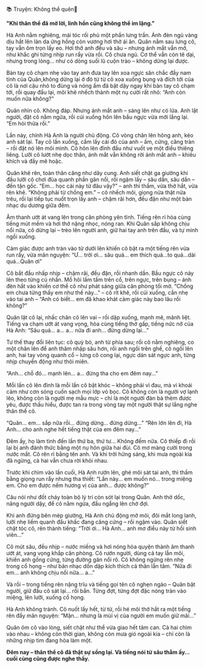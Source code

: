 📚 Truyện: Không thể quên🔞 
<br>

**"Khi thân thể đã mở lời, linh hồn cũng không thể im lặng."**

Hà Anh nằm nghiêng, mái tóc rối phủ một phần lưng trần. Ánh đèn ngủ vàng dịu hắt lên làn da ửng hồng còn vương hơi thở ái ân.
Quân nằm sau lưng cô, tay vẫn ôm trọn lấy eo. Hơi thở anh đều và sâu – nhưng ánh mắt vẫn mở, như khắc ghi từng nhịp run rẩy vừa rồi.
Cô chưa ngủ. Cơ thể vẫn còn tê dại, nhưng trong lòng… như có dòng suối lũ cuộn trào – không dừng lại được.

Bàn tay cô chạm nhẹ vào tay anh đưa tay lên xoa ngực săn chắc đầy nam tính của Quân,không dừng lại ở đó từ từ cô xoa xuống bụng và đích tới của cô là nơi cậu nhỏ to đùng và nóng ấm đã bật dậy ngay khi bàn tay cô chạm tới, rồi quay đầu lại, môi khẽ nhếch thành một nụ cười rất nhỏ:
“Anh còn muốn nữa không?”

Quân nhìn cô. Không đáp. Nhưng ánh mắt anh – sáng lên như có lửa.
Anh lật người, đặt cô nằm ngửa, rồi cúi xuống hôn lên bầu ngực vừa mới lắng lại.
“Em hỏi thừa rồi.”

Lần này, chính Hà Anh là người chủ động. Cô vòng chân lên hông anh, kéo anh sát lại. Tay cô lần xuống, cầm lấy cái đó của anh – ấm, cứng, căng tràn – rồi đặt nó lên môi mình.
Cô hôn lên đỉnh đầu như vuốt ve một điều thiêng liêng. Lưỡi cô lướt nhẹ dọc thân, ánh mắt vẫn không rời ánh mắt anh – khiêu khích và đầy mê hoặc.

Quân khẽ rên, toàn thân căng như dây cung. Anh siết chặt ga giường khi đầu lưỡi cô chơi đùa quanh phần gân nổi, rồi ngậm lấy – sâu dần, sâu dần – đến tận gốc.
“Em… học cái này từ đâu vậy?” – anh thì thầm, vừa thở hắt, vừa rên khẽ.
“Không phải từ chồng em.” – cô nhếch môi, giọng nửa thật nửa trêu, rồi lại tiếp tục nuốt trọn lấy anh – chậm rãi hơn, đều đặn như một bản nhạc du dương giữa đêm.

Âm thanh ướt át vang lên trong căn phòng yên tĩnh. Tiếng rên rỉ hòa cùng tiếng mút mềm và hơi thở nặng nhọc, nóng ran.
Khi Quân sắp không chịu nổi nữa, cô dừng lại – trèo lên người anh, giữ hai tay anh trên đầu, và tự mình ngồi xuống.

Cảm giác được anh tràn vào từ dưới lên khiến cô bật ra một tiếng rên vừa run rẩy, vừa mãn nguyện:
“Ư… trời ơi… sâu quá… em thích quá…to quá…dài quá…Quân ơi”

Cô bắt đầu nhấp nhịp – chậm rãi, đều đặn, rồi nhanh dần. Bầu ngực cô nảy lên theo từng cú nhấn. Mồ hôi lấm tấm trên cổ, trên ngực, trên bụng – ánh đèn hắt vào khiến cơ thể cô như phát sáng giữa căn phòng tối mờ.
“Chồng em chưa từng thấy em như thế này…” – cô rít khẽ, rồi cúi xuống, cắn nhẹ vào tai anh – “Anh có biết… em đã khao khát cảm giác này bao lâu rồi không?”

Quân lật cô lại, nhấc chân cô lên vai – rồi dập xuống, mạnh mẽ, mãnh liệt.
Tiếng va chạm ướt át vang vọng, hòa cùng tiếng thở gấp, tiếng nức nở của Hà Anh:
“Sâu quá… a… a… nữa đi anh… đừng dừng lại…”

Tư thế thay đổi liên tục: cô quỳ bò, anh từ phía sau; rồi cô nằm nghiêng, co một chân lên để anh thâm nhập sâu hơn, rồi anh ngồi trên ghế, cô ngồi lên anh, hai tay vòng quanh cổ – lưng cô cong lại, ngực dán sát ngực anh, từng nhịp chuyển động như thôi miên.

“Anh… chỗ đó… mạnh lên… a… đừng tha cho em đêm nay…”

Mỗi lần cô lên đỉnh là mỗi lần cô bật khóc – không phải vì đau, mà vì khoái cảm như cơn sóng cuốn sạch mọi lớp vỏ bọc.
Cô không còn là người vợ lạnh lẽo, không còn là người mẹ mẫu mực – chỉ là một người đàn bà thèm được yêu, được thấu hiểu, được tan ra trong vòng tay một người thật sự lắng nghe thân thể cô.

“Quân… em… sắp nữa rồi… đừng dừng… đừng dừng…”
“Rên lớn lên đi, Hà Anh… cho anh nghe hết tiếng thật của em đêm nay…”

Đêm ấy, họ làm tình đến lần thứ ba, thứ tư… Không đếm nữa. Cô thiếp đi rồi lại bị anh đánh thức bằng một nụ hôn giữa hai đùi.
Cô mơ màng cười trong nước mắt. Cô rên rỉ bằng tên anh. Và khi trời hửng sáng, khi mưa ngoài kia đã ngừng, cả hai vẫn chưa rời khỏi nhau.

Trước khi chìm vào lần cuối, Hà Anh rướn lên, ghé môi sát tai anh, thì thầm bằng giọng run rẩy nhưng tha thiết:
“Lần này… em muốn nó… trong miệng em. Cho em được nếm hương vị của anh… được không?”

Câu nói như đốt cháy toàn bộ lý trí còn sót lại trong Quân.
Anh thở dốc, nâng người dậy, để cô nằm ngửa, đầu ngẩng lên chờ đợi.

Khi anh đứng bên mép giường, Hà Anh chủ động mở môi, đôi mắt long lanh, lưỡi nhẹ liếm quanh đầu khấc đang căng cứng – rồi ngậm vào.
Quân siết chặt tóc cô, rên thành tiếng:
“Trời ơi… Hà Anh… anh mơ điều này từ hồi sinh viên…”

Cô mút sâu, đều nhịp – nước miếng và hơi nóng hòa quyện thành âm thanh ướt át, vang vọng khắp căn phòng.
Cô rướn người, dùng cả tay lẫn môi, khiến anh gồng cứng, từng đường gân nổi rõ.
Cô không ngừng rên nhẹ trong cổ họng – như bản nhạc dồn dập kích thích cả thân lẫn tâm.
“Nữa đi em… anh không chịu nổi nữa… a…”

Và rồi – trong tiếng rên nặng trĩu và tiếng gọi tên cô nghẹn ngào – Quân bật người, giữ đầu cô sát lại… rồi bắn.
Từng đợt, từng đợt đặc nóng tràn vào miệng, lên lưỡi, xuống cổ họng.

Hà Anh không tránh. Cô nuốt lấy hết, từ từ, rồi hé môi thở hắt ra một tiếng rên đầy mãn nguyện:
“Mặn… nhưng là mùi vị của người em muốn giữ mãi…”

Quân ôm cô vào lòng, siết chặt như thể vừa giao hết tâm can.
Cả hai chìm vào nhau – không còn thời gian, không còn mưa gió ngoài kia – chỉ còn là những nhịp tim đang hòa làm một.

**Đêm nay – thân thể cô đã thật sự sống lại. Và tiếng nói từ sâu thẳm ấy… cuối cùng cũng được nghe thấy.**
